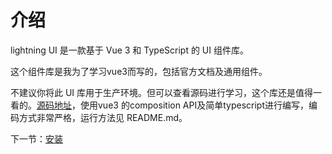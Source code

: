 # 介绍

lightning UI 是一款基于 Vue 3 和 TypeScript 的 UI 组件库。

这个组件库是我为了学习vue3而写的，包括官方文档及通用组件。

不建议你将此 UI 库用于生产环境。但可以查看源码进行学习，这个库还是值得一看的。[源码地址](https://github.com/YoLinDeng/lightning-ui)，使用vue3 的composition API及简单typescript进行编写，编码方式非常严格，运行方法见 README.md。

下一节：[安装](#/doc/install)